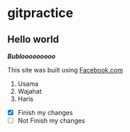 # gitpractice
## Hello world

**_Bublooooooooo_**

This site was built using [Facebook.com](https://www.facebook.com/)

1. Usama
2. Wajahat
3. Haris

- [x] Finish my changes
- [ ] Not Finish my changes
